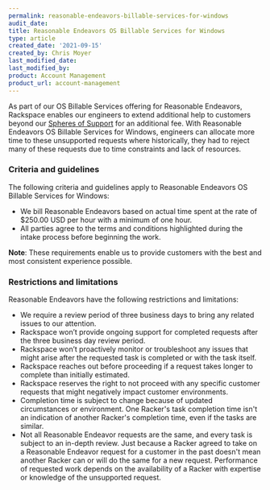 ```yaml
---
permalink: reasonable-endeavors-billable-services-for-windows
audit_date: 
title: Reasonable Endeavors OS Billable Services for Windows
type: article
created_date: '2021-09-15'
created_by: Chris Moyer
last_modified_date: 
last_modified_by: 
product: Account Management
product_url: account-management
---
```


As part of our OS Billable Services offering for Reasonable Endeavors, Rackspace
enables our engineers to extend additional help to customers beyond our
[Spheres of Support](https://docs.rackspace.com/support/how-to/windows-spheres-of-support-for-dedicated-and-managed-ops)
for an additional fee. With Reasonable Endeavors OS Billable Services for Windows, engineers
can allocate more time to these unsupported requests where historically, they had to
reject many of these requests due to time constraints and lack of resources.

### Criteria and guidelines

The following criteria and guidelines apply to Reasonable Endeavors OS Billable Services
for Windows:

* We bill Reasonable Endeavors based on actual time spent at the rate of $250.00 USD per
  hour with a minimum of one hour.
* All parties agree to the terms and conditions highlighted during the intake process
  before beginning the work.

**Note**: These requirements enable us to provide customers with the best and most
consistent experience possible.

### Restrictions and limitations

Reasonable Endeavors have the following restrictions and limitations:

* We require a review period of three business days to bring any related issues to our
  attention.
* Rackspace won’t provide ongoing support for completed requests after the three business
  day review period.
* Rackspace won’t proactively monitor or troubleshoot any issues that might arise after
  the requested task is completed or with the task itself.
* Rackspace reaches out before proceeding if a request takes longer to complete than
  initially estimated.
* Rackspace reserves the right to not proceed with any specific customer requests that
  might negatively impact customer environments.
* Completion time is subject to change because of updated circumstances or environment.
  One Racker's task completion time isn't an indication of another Racker's completion
  time, even if the tasks are similar.
* Not all Reasonable Endeavor requests are the same, and every task is subject to an
  in-depth review. Just because a Racker agreed to take on a Reasonable Endeavor request
  for a customer in the past doesn't mean another Racker can or will do the same for a
  new request. Performance of requested work depends on the availability of a Racker with
  expertise or knowledge of the unsupported request.
